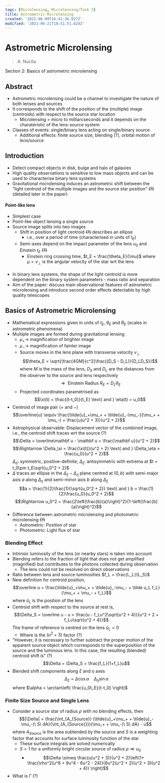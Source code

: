 ```yaml
---
tags: [Microlensing, Microlensing/Task 2]
title: Astrometric Microlensing
created: '2021-06-09T16:41:36.027Z'
modified: '2021-06-21T10:51:51.624Z'
---
```


# Astrometric Microlensing

> A. Nucita

Section 2: Basics of astrometric microlensing

## Abstract

 - Astrometric microlensing could be a channel to investigate the nature of both lenses and sources
 - It corresponds to the shift of the position of the (multiple) image (centroids) with respect to the source star location
   - Microlensing = micro to milliarcseconds and it depends on the charateristic of the lens-source system
 - Classes of events: single/binary lens acting on single/binary source
   - Additional effects: finite source size, blending (?), orbital motion of lens/source

## Introduction

 - Detect compact objects in disk, bulge and halo of galaxies
 - High quality observations is sensitive to low mass objects and can be used to characterise binary lens systems
 - Gravitational microlensing induces an astrometric shift between the "light centroid of the multiple images and the source star position" <strike>(?)</strike> (detailed later in the paper)

#### Point-like lens

 - Simplest case
 - Point-like object lensing a single source
 - Source image splits into two images
   - Shift in position of light centroid <strike>(?)</strike> describes an ellipse
     - i.e., over a period of time (characterised in units of $t_E$)
   - Semi-axes depend on the impact parameter of the lens $u_0$ and Einstein $t_E$ <strike>(?)</strike>
     - Einstein ring crossing time, $t_E = \frac{\theta_E}{\mu}$ where $\mu = v_\perp$ is the angular velocity of the star wrt the lens
####
 - In binary lens systems, the shape of the light centroid is more dependent on the binary system parameters - mass ratio and separation
 - Aim of the paper: discuss main observational features of astrometric microlensing and introduce second order effects detectable by high quality telescopes

## Basics of Astrometric Microlensing

 - Mathematical expressions given in units of $t_E$, $\theta_E$ and $R_E$ (scales in astrometric phenomena)
 - Multiple images are formed during gravitational lensing
   - $\mu_+ \rightarrow$ magnification of brighter image
   - $\mu_- \rightarrow$ magnification of fainter image
   - Source moves in the lens plane with transverse velocity $v_\perp$ $$\theta_E = \sqrt{\frac{4GM}{c^2}\frac{(D_S - D_L)}{D_LD_S}}$$ where $M$ is the mass of the lens, $D_S$ and $D_L$ are the distances from the observer to the source and lens respectively $$\Rightarrow \text{ Einstein Radius }R_E = D_L\theta_E$$
   - Projected coordinates parametrised as $$\xi(t) = \frac{(t-t_0)}{t_E} \text{ and } \eta(t) = u_0$$
 - Centroid of image pair $(+ \text{ and } -)$ $$\overline{u} \equiv \frac{\tilde{u}_+\mu_+ + \tilde{u}_-\mu_-}{\mu_+ + \mu_-} = \frac{u(u^2 + 3)}{u^2 + 2}$$
 - Astrophysical observable: Displacement vector of the combined image, i.e., the centroid shift traces wrt the source (?)$$\Delta = \overline\mathbf u - \mathbf u = \frac{\mathbf u}{u^2 + 2}$$
   $$\Rightarrow \Delta_\xi = \frac{\xi(t)}{u^2 + 2} \text{ and } \Delta_\eta = \frac{u_0}{u^2 + 2}$$ $\Delta_\eta :$ symmetric, positive-definite; $\Delta_\xi:$ antisymmetric with extrema at $t = t_0\pm t_E\sqrt{u_0^2 + 2}$
 - $\Delta$ traces an ellipse in the $\Delta_\xi-\Delta_\eta$ plane centred at $(0,b)$ with semi-major axis $a$ along $\Delta_\eta$ and semi-minor axis $b$ along $\Delta_\xi$ $$a = \frac{1}{2}\frac{1}{\sqrt{u_0^2 + 2}} \text{ and } b = \frac{1}{2}\frac{u_0}{u_0^2 + 2}$$ $$\Rightarrow u_0^2 = \frac{2\left(\frac{b}{a}\right)^2}{1-\left(\frac{b}{a}\right)^2}$$
 - Difference between astrometric microlensing and photometric microlensing <strike>(?)</strike>
   - Astrometric: Position of star
   - Photometric: Light flux of star

### Blending Effect

 - Intrinsic luminosity of the lens (or nearby stars) is taken into account
 - Blending refers to the fraction of light that does not get amplified (magnified) but contributes to the photons collected during observation
   - The lens could not be resolved on direct observations
 - Ratio between lens and source luminosities $f_L = \frac{L_L}{L_S}$
 - New definition for centroid position, $$\overline u = \frac{\tilde{u}_+\mu_+ + \tilde{u}_-\mu_- + \tilde u_L f_L}{\mu_+ + \mu_- + f_L}$$ where $\tilde u_L$ is the position of the lens
 - Centroid shift with respect to the source at rest is, $$\Delta_S = \overline u - u = \frac{u - f_Lu^2\sqrt{u^2 + 4}}{u^2 + 2 + f_Lu\sqrt{u^2 + 4}}$$ The frame of reference is centred on the lens $\tilde u_L = 0$
   - Where is the $(u^2 + 3)$ factor (?)
 - "However, it is necessary to further subtract the proper motion of the apparent source object which corresponds to the superposition of the source and the luminous lens. In this case, the resulting (blended) centroid shift is" (?) $$\Delta = \Delta_S + \frac{f_L}{1+f_L}u$$
 - Blended shift components along $\xi$ and $\eta$ axes $$\Delta_\xi = \Delta \cos \alpha \ \ \ \ \Delta_\eta \sin \alpha$$ where $\alpha = \arctan\left( \frac{u_0t_E}{t-t_0} \right)$

### Finite Size Source and Single Lens

 - Consider a source star of radius $\rho$ with no blending effects, then $$|\Delta| = \frac{\int_{A_{Source}} (\tilde{u}_+\mu_+ + \tilde{u}_-\mu_-)\ S\ dA}{\int_{A_{Source{}}}(\mu_+ + \mu_-)\ S\ dA} - u$$ where $A_{Source}$ is the area subtended by the source and $S$ is a weighting factor that accounts for surface luminosity function of the star
   - These surface integrals are solved numerically
   - $S=1$ for a uniformly bright circular source of radius $\rho \ll u_0$
     - $$\Delta \simeq \frac{u(u^2 + 3)}{u^2 + 2}\left(1+ \frac{\rho^2(u^6 + 9u^4 - 6u^2 - 24)}{8u^2(u^2 + 2)(u^2 + 3)(u^2 + 4)} \right)$$
 - What is $\Gamma$ (?)
